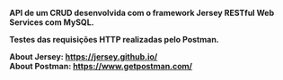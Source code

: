 <b>API de um CRUD desenvolvida com o framework Jersey RESTful Web Services com MySQL.<b/>

Testes das requisições HTTP realizadas pelo Postman.

About Jersey: https://jersey.github.io/</br>
About Postman: https://www.getpostman.com/
